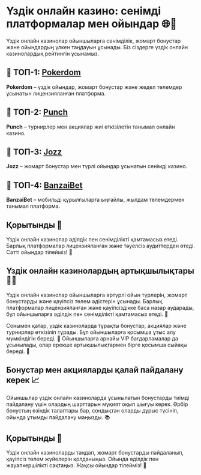 # Үздік онлайн казино: сенімді платформалар мен ойындар 🌐🎰

Үздік онлайн казинолар ойыншыларға сенімділік, жомарт бонустар және ойындардың үлкен таңдауын ұсынады. Біз сіздерге үздік онлайн казинолардың рейтингін ұсынамыз.

## 🌟 ТОП-1: [Pokerdom](https://brandplay.link/4k77v2yx)

**Pokerdom** – үздік ойындар, жомарт бонустар және жедел төлемдер ұсынатын лицензияланған платформа.

## 🚀 ТОП-2: [Punch](https://betpunch1.com/d638d6d39)

**Punch** – турнирлер мен акциялар жиі өткізілетін танымал онлайн казино.

## 🎯 ТОП-3: [Jozz](https://tk435zi5i9.com/alt/jozz/registration?e8250665e216213938eeaefaf3e61c0a)

**Jozz** – жомарт бонустар мен түрлі ойындар ұсынатын сенімді казино.

## 📱 ТОП-4: [BanzaiBet](https://bnzstr009.com/e9rVJ)

**BanzaiBet** – мобильді құрылғыларға ыңғайлы, жылдам төлемдермен танымал платформа.

## Қорытынды 🎊

Үздік онлайн казинолар әділдік пен сенімділікті қамтамасыз етеді. Барлық платформалар лицензияланған және тәуелсіз аудиттерден өтеді. Сәтті ойындар тілейміз! 🎲

## Үздік онлайн казинолардың артықшылықтары 🚀🎁

Үздік онлайн казинолар ойыншыларға әртүрлі ойын түрлерін, жомарт бонустарды және қауіпсіз төлем әдістерін ұсынады. Барлық платформалар лицензияланған және қауіпсіздікке баса назар аударады, бұл ойыншыларға әділдік пен сенімділікті қамтамасыз етеді. 🔐

Сонымен қатар, үздік казиноларда тұрақты бонустар, акциялар және турнирлер өткізіліп тұрады. Бұл ойыншыларға қосымша ұтыс алу мүмкіндігін береді. 🎉 Ойыншыларға арнайы VIP бағдарламалар да ұсынылады, олар ерекше артықшылықтармен бірге қосымша сыйақы береді. 💎

## Бонустар мен акцияларды қалай пайдалану керек 📈

Ойыншылар үздік онлайн казиноларда ұсынылатын бонустарды тиімді пайдалану үшін олардың шарттарын мұқият оқып шығуы керек. Әрбір бонустың өзіндік талаптары бар, сондықтан оларды дұрыс түсініп, ойында ұтымды пайдалану маңызды. 📚

## Қорытынды 🌟

Үздік онлайн казиноларды таңдап, жомарт бонустарды пайдаланып, қауіпсіз төлем жүйелерін қолданыңыз. Ойында әділдік пен жауапкершілікті сақтаңыз. Жақсы ойындар тілейміз! 🎉

